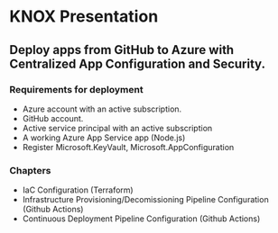 # KNOX Presentation

## Deploy apps from GitHub to Azure with Centralized App Configuration and Security.

### Requirements for deployment
- Azure account with an active subscription.
- GitHub account.
- Active service principal with an active subscription
- A working Azure App Service app (Node.js)
- Register Microsoft.KeyVault, Microsoft.AppConfiguration

### Chapters
- IaC Configuration (Terraform)
- Infrastructure Provisioning/Decomissioning Pipeline Configuration (Github Actions)
- Continuous Deployment Pipeline Configuration (Github Actions)
